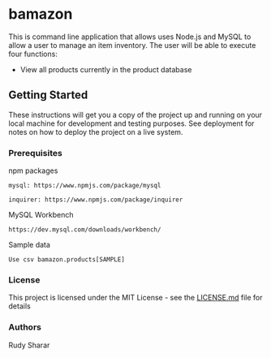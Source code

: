 # bamazon

This is command line application that allows uses Node.js and MySQL to allow a user to manage an item inventory. The user will be able to execute four functions:
* View all products currently in the product database


## Getting Started

These instructions will get you a copy of the project up and running on your local machine for development and testing purposes. See deployment for notes on how to deploy the project on a live system.

### Prerequisites

npm packages

```
mysql: https://www.npmjs.com/package/mysql
```
```
inquirer: https://www.npmjs.com/package/inquirer
```

MySQL Workbench
```
https://dev.mysql.com/downloads/workbench/
```

Sample data
```
Use csv bamazon.products[SAMPLE]
```


### License
This project is licensed under the MIT License - see the [LICENSE.md](LICENSE.md) file for details





### Authors
Rudy Sharar
